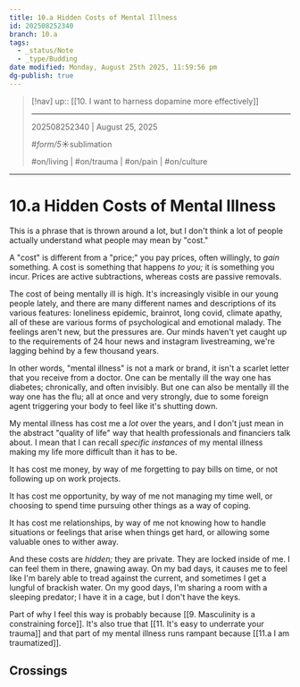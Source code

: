 ```yaml
---
title: 10.a Hidden Costs of Mental Illness
id: 202508252340
branch: 10.a
tags:
  - _status/Note
  - _type/Budding
date modified: Monday, August 25th 2025, 11:59:56 pm
dg-publish: true
---
```


> [!nav]
> up:: [[10. I want to harness dopamine more effectively]]
>
> ---
> 202508252340 | August 25, 2025
>
> #_form/5_☀︎sublimation 
> 
> #on/living | #on/trauma  | #on/pain | #on/culture 

---
# 10.a Hidden Costs of Mental Illness

This is a phrase that is thrown around a lot, but I don't think a lot of people actually understand what people may mean by "cost."

A "cost" is different from a "price;" you pay prices, often willingly, to *gain* something. A cost is something that happens *to you;* it is something you incur. Prices are active subtractions, whereas costs are passive removals.

The cost of being mentally ill is high. It's increasingly visible in our young people lately, and there are many different names and descriptions of its various features: loneliness epidemic, brainrot, long covid, climate apathy, all of these are various forms of psychological and emotional malady. The feelings aren't new, but the pressures are. Our minds haven't yet caught up to the requirements of 24 hour news and instagram livestreaming, we're lagging behind by a few thousand years.

In other words, "mental illness" is not a mark or brand, it isn't a scarlet letter that you receive from a doctor. One can be mentally ill the way one has diabetes; chronically, and often invisibly. But one can also be mentally ill the way one has the flu; all at once and very strongly, due to some foreign agent triggering your body to feel like it's shutting down.

My mental illness has cost me a *lot* over the years, and I don't just mean in the abstract "quality of life" way that health professionals and financiers talk about. I mean that I can recall *specific instances* of my mental illness making my life more difficult than it has to be.

It has cost me money, by way of me forgetting to pay bills on time, or not following up on work projects.

It has cost me opportunity, by way of me not managing my time well, or choosing to spend time pursuing other things as a way of coping.

It has cost me relationships, by way of me not knowing how to handle situations or feelings that arise when things get hard, or allowing some valuable ones to wither away.

And these costs are *hidden;* they are private. They are locked inside of me. I can feel them in there, gnawing away. On my bad days, it causes me to feel like I'm barely able to tread against the current, and sometimes I get a lungful of brackish water. On my good days, I'm sharing a room with a sleeping predator; I have it in a cage, but I don't have the keys.

Part of why I feel this way is probably because [[9. Masculinity is a constraining force]]. It's also true that [[11. It's easy to underrate your trauma]] and that part of my mental illness runs rampant because [[11.a I am traumatized]].

## Crossings
